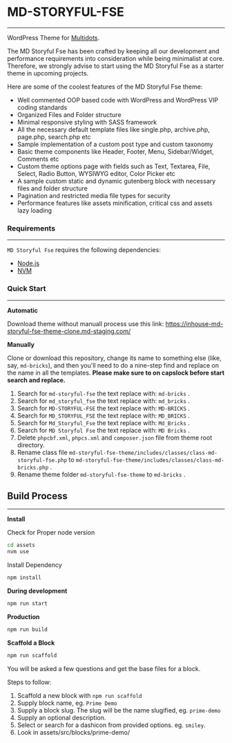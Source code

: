 # MD-STORYFUL-FSE

---

WordPress Theme for [Multidots](https://www.multidots.com/).

The MD Storyful Fse has been crafted by keeping all our development and performance requirements into consideration while being minimalist at core. Therefore, we strongly advise to start using the MD Storyful Fse as a starter theme in upcoming projects.

Here are some of the coolest features of the MD Storyful Fse theme:

- Well commented OOP based code with WordPress and WordPress VIP coding standards
- Organized Files and Folder structure
- Minimal responsive styling with SASS framework
- All the necessary default template files like single.php, archive.php, page.php, search.php etc
- Sample implementation of a custom post type and custom taxonomy
- Basic theme components like Header, Footer, Menu, Sidebar/Widget, Comments etc
- Custom theme options page with fields such as Text, Textarea, File, Select, Radio Button, WYSIWYG editor, Color Picker etc
- A sample custom static and dynamic gutenberg block with necessary files and folder structure
- Pagination and restricted media file types for security
- Performance features like assets minification, critical css and assets lazy loading

### Requirements

---

`MD Storyful Fse` requires the following dependencies:

- [Node.js](https://nodejs.org/)
- [NVM](https://wptraining.md10x.com/lessons/install-nvm/)

### Quick Start

---

**Automatic**

Download theme without manuall process use this link: https://inhouse-md-storyful-fse-theme-clone.md-staging.com/

**Manually**

Clone or download this repository, change its name to something else (like, say, `md-bricks`), and then you'll need to do a nine-step find and replace on the name in all the templates. **Please make sure to on capslock before start search and replace.**

1. Search for `md-storyful-fse` the text replace with: `md-bricks` .
2. Search for `md_storyful_fse` the text replace with: `md_bricks` .
3. Search for `MD-STORYFUL-FSE` the text replace with: `MD-BRICKS` .
4. Search for `MD_STORYFUL_FSE` the text replace with: `MD_BRICKS` .
5. Search for `Md_Storyful_Fse` the text replace with: `Md_Bricks` .
6. Search for `MD Storyful Fse` the text replace with: `MD Bricks` .
7. Delete `phpcbf.xml`, `phpcs.xml` and `composer.json` file from theme root directory.
8. Rename class file `md-storyful-fse-theme/includes/classes/class-md-storyful-fse.php` to `md-storyful-fse-theme/includes/classes/class-md-bricks.php` .
9. Rename theme folder `md-storyful-fse-theme` to `md-bricks` .

## Build Process

---

**Install**

Check for Proper node version

```bash
cd assets
nvm use
```

Install Dependency

```bash
npm install
```

**During development**

```bash
npm run start
```

**Production**

```bash
npm run build
```

**Scaffold a Block**

```bash
npm run scaffold
```

You will be asked a few questions and get the base files for a block.

Steps to follow:

1. Scaffold a new block with `npm run scaffold`
2. Supply block name, eg. `Prime Demo`
3. Supply a block slug. The slug will be the name slugified, eg. `prime-demo`
4. Supply an optional description.
5. Select or search for a dashicon from provided options. eg. `smiley`.
6. Look in assets/src/blocks/prime-demo/
